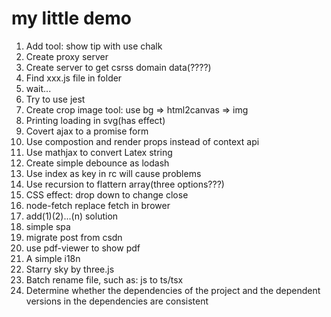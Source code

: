 # my little demo

1. Add tool: show tip with use chalk
2. Create proxy server
3. Create server to get csrss domain data(????)
4. Find xxx.js file in folder
5. wait...
6. Try to use jest
7. Create crop image tool: use bg => html2canvas => img
8. Printing loading in svg(has effect)
9. Covert ajax to a promise form
10. Use compostion and render props instead of context api
11. Use mathjax to convert Latex string
12. Create simple debounce as lodash
13. Use index as key in rc will cause problems
14. Use recursion to flattern array(three options???)
15. CSS effect: drop down to change close
16. node-fetch replace fetch in brower
17. add(1)(2)...(n) solution
18. simple spa
19. migrate post from csdn
20. use pdf-viewer to show pdf
21. A simple i18n
22. Starry sky by three.js
23. Batch rename file, such as: js to ts/tsx
24. Determine whether the dependencies of the project and the dependent versions in the dependencies are consistent
